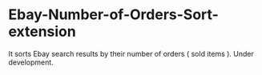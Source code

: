 # Ebay-Number-of-Orders-Sort-extension
It sorts Ebay search results by their number of orders ( sold items ). Under development.
